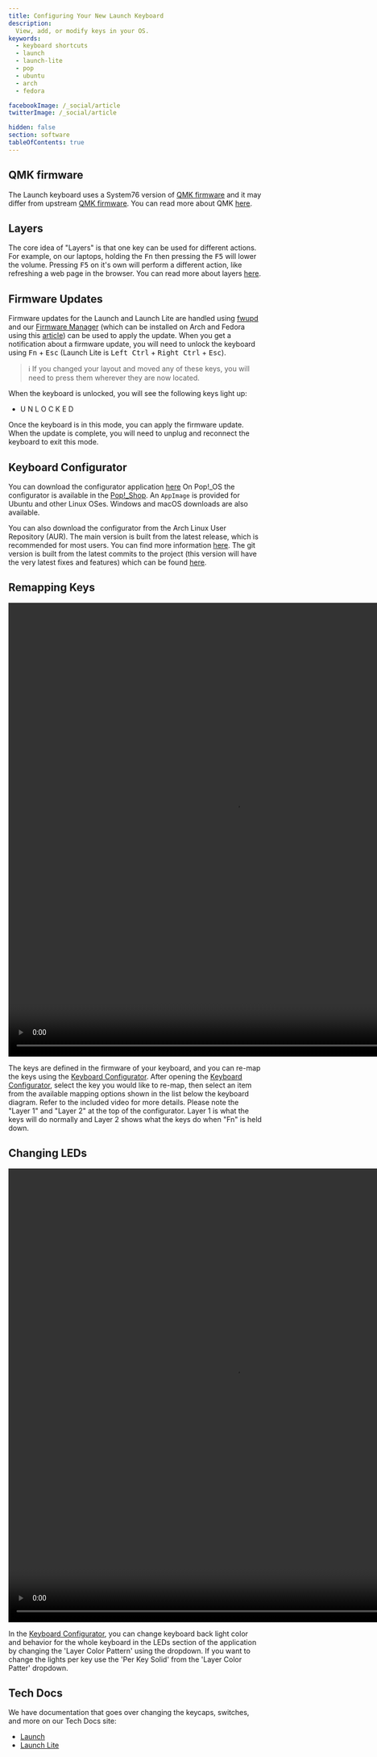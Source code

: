 ```yaml
---
title: Configuring Your New Launch Keyboard
description:
  View, add, or modify keys in your OS.
keywords:
  - keyboard shortcuts
  - launch
  - launch-lite
  - pop
  - ubuntu
  - arch
  - fedora

facebookImage: /_social/article
twitterImage: /_social/article

hidden: false
section: software
tableOfContents: true
---
```


## QMK firmware

The Launch keyboard uses a System76 version of [QMK firmware](https://github.com/system76/qmk_firmware) and it may differ from upstream [QMK firmware](https://github.com/qmk/qmk_firmware). You can read more about QMK [here](https://github.com/system76/qmk_firmware).

## Layers

The core idea of "Layers" is that one key can be used for different actions. For example, on our laptops, holding the <kbd>Fn</kbd> then pressing the <kbd>F5</kbd> will lower the volume. Pressing <kbd>F5</kbd> on it's own will perform a different action, like refreshing a web page in the browser. You can read more about layers [here](https://docs.qmk.fm/#/feature_layers).

## Firmware Updates

Firmware updates for the Launch and Launch Lite are handled using [fwupd](https://fwupd.org/) and our <u>Firmware Manager</u> (which can be installed on Arch and Fedora using this [article](https://support.system76.com/articles/system76-driver/)) can be used to apply the update. When you get a notification about a firmware update, you will need to unlock the keyboard using <kbd>Fn</kbd> + <kbd>Esc</kbd> (Launch Lite is <kbd>Left Ctrl</kbd> + <kbd>Right Ctrl</kbd> + <kbd>Esc</kbd>).

> ℹ️ If you changed your layout and moved any of these keys, you will need to press them wherever they are now located.

When the keyboard is unlocked, you will see the following keys light up:

- U N L O C K E D

Once the keyboard is in this mode, you can apply the firmware update. When the update is complete, you will need to unplug and reconnect the keyboard to exit this mode.

## Keyboard Configurator

You can download the configurator application [here](https://github.com/pop-os/keyboard-configurator/releases) On Pop!\_OS the configurator is available in the <u>Pop!\_Shop</u>. An `AppImage` is provided for Ubuntu and other Linux OSes.  Windows and macOS downloads are also available.

You can also download the configurator from the Arch Linux User Repository (AUR). The main version is built from the latest release, which is recommended for most users. You can find more information [here](https://aur.archlinux.org/packages/system76-keyboard-configurator). The git version is built from the latest commits to the project (this version will have the very latest fixes and features) which can be found [here](https://aur.archlinux.org/packages/keyboard-configurator-git/).

## Remapping Keys

<video width="900" height="900" controls>
  <source src="/files/launch-keyboard/remapping-function-keys.webm" type="video/mp4">
</video>

The keys are defined in the firmware of your keyboard, and you can re-map the keys using the <u>Keyboard Configurator</u>. After opening the <u>Keyboard Configurator</u>, select the key you would like to re-map, then select an item from the available mapping options shown in the list below the keyboard diagram. Refer to the included video for more details. Please note the "Layer 1" and "Layer 2" at the top of the configurator. Layer 1 is what the keys will do normally and Layer 2 shows what the keys do when "Fn" is held down.

## Changing LEDs

<video width="900" height="900" controls>
  <source src="/files/launch-keyboard/video-soothing.mp4" type="video/mp4">
</video>

In the <u>Keyboard Configurator</u>, you can change keyboard back light color and behavior for the whole keyboard in the LEDs section of the application by changing the 'Layer Color Pattern' using the dropdown. If you want to change the lights per key use the 'Per Key Solid' from the 'Layer Color Patter' dropdown.

## Tech Docs

We have documentation that goes over changing the keycaps, switches, and more on our Tech Docs site:

- [Launch](https://tech-docs.system76.com/models/launch_1/repairs.html)
- [Launch Lite](https://tech-docs.system76.com/models/launch_lite_1/repairs.html)
